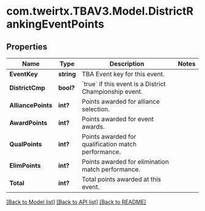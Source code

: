 # com.tweirtx.TBAV3.Model.DistrictRankingEventPoints
## Properties

Name | Type | Description | Notes
------------ | ------------- | ------------- | -------------
**EventKey** | **string** | TBA Event key for this event. | 
**DistrictCmp** | **bool?** | &#x60;true&#x60; if this event is a District Championship event. | 
**AlliancePoints** | **int?** | Points awarded for alliance selection. | 
**AwardPoints** | **int?** | Points awarded for event awards. | 
**QualPoints** | **int?** | Points awarded for qualification match performance. | 
**ElimPoints** | **int?** | Points awarded for elimination match performance. | 
**Total** | **int?** | Total points awarded at this event. | 

[[Back to Model list]](../README.md#documentation-for-models) [[Back to API list]](../README.md#documentation-for-api-endpoints) [[Back to README]](../README.md)

